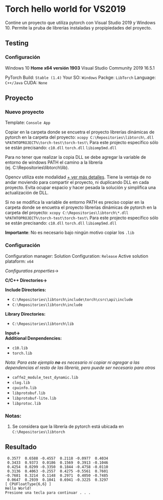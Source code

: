 # Torch hello world for VS2019
Contine un proyecto que utiliza pytorch con Visual Studio 2019 y Windows 10. Permite la pruba de librerías instaladas y propipiedades del proyecto.

## Testing

### Configuración
Windows 10 **Home x64 versión 1903**
Visual Studio Community 2019 16.5.1

PyTorch 
Build: ```Stable (1.4)```
Your SO: ```Windows```
Packge: ```LibTorch```
Language: ```C++/Java```
CUDA: ```None```

## Proyecto

### Nuevo proyecto
Template: ```Console App```

Copiar en la carpeta donde se encuetra el proyecto librerías dinámicas de pytorch en la carpeta del proyecto:
```xcopy C:\Repositories\libtorch\.dll %PATHTOPROJECT%\torch-test\torch-test\```
Para este projecto específico sólo se están precisando: ```c10.dll``` ```torch.dll``` ```libiomp5md.dll```

Para no tener que realizar la copia DLL se debe agregar la variable de entorno de windows PATH el camino a la librería (ej. C:\Repositories\libtorch\lib). 

Opencv utiliza este modalidad [+ ver más detalles](/docs/opencv/OpenCV-Install-Windows.md). 
Tiene la ventaja de no andar moviendo para compartir el proyecto, ni duplicando DLL en cada proyecto. Evita ocupar espacio y hacer pesada la solución y simplifica una actualización de DLL.

Si no se modifica la variable de entorno PATH es preciso copiar en la carpeta donde se encuetra el proyecto librerías dinámicas de pytorch en la carpeta del proyecto: ```xcopy C:\Repositories\libtorch\*.dll %PATHTOPROJECT%\torch-test\torch-test\```
Para este projecto específico sólo se están precisando: ```c10.dll``` ```torch.dll``` ```libiomp5md.dll```

__Importante__: No es necesario bajo ningún motivo copiar los ```.lib``` 

### Configuración
Configuration manager: 
Solution Configuration: ```Release```
Active solution plataform: ```x64```

*Configuratios properties*->

__C/C++ Directories->__

__Include Directories:__
* ```C:\Repositories\libtorch\include\torch\csrc\api\include```
* ```C:\Repositories\libtorch\include```

__Library Directories:__
* ```C:\Repositories\libtorch\lib```

__Input->__  
__Additional Denpendencies:__       
* ```c10.lib```
* ```torch.lib```

*Nota: Para este ejemplo __no__ es necesario ni copiar ni agregar a las dependencias el resto de las librería, pero puede ser necesario para otros*
* ```caffe2_module_test_dynamic.lib```
* ```clog.lib```
* ```cpuinfo.lib```
* ```libprotobuf.lib```
* ```libprotobuf-lite.lib```
* ```libprotoc.lib```


### Notas:
1. Se considera que la librería de pytorch está ubicada en ```C:\Repositories\libtorch```


## Resultado

```
 0.3577  0.6588 -0.4557  0.2118 -0.0977  0.4034
 0.3433  0.9373  0.0186  0.1569  0.3913 -0.1046
 0.4254  0.0299 -0.3350  0.1844 -0.4758 -0.0110
 0.3136  0.4063 -0.2557  0.4275 -0.5561  0.7601
-0.7681  0.3214  0.1148  0.2971  0.4050 -0.7485
 0.0647  0.2939  0.1041  0.6941 -0.3225  0.3297
[ CPUFloatType{6,6} ]
Hello World!
Presione una tecla para continuar . . .
```
